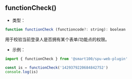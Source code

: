 ## functionCheck()
+ 类型：

```js
function functionCheck (functioncode?: string): boolean
```

用于校验当前登录人是否拥有某个表单/功能点的权限。

+ 示例：

```js
import { functionCheck } from '@smart100/spu-web-plugin'

const is = functionCheck('1429379220684842752')
console.log(is)
```
